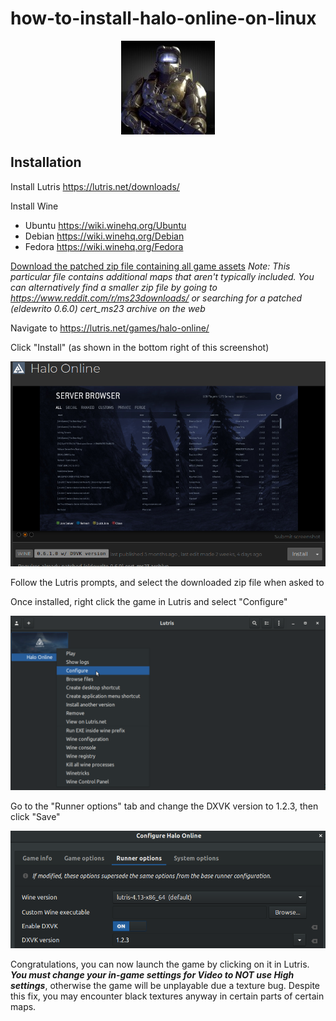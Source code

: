 # how-to-install-halo-online-on-linux

<p align="center">
  <img src="https://raw.githubusercontent.com/milan102/how-to-install-halo-online-on-linux/master/images/halo-3-master-chief-150x150.jpg" height="150" width="150">
</p>

## Installation
Install Lutris https://lutris.net/downloads/

Install Wine
- Ubuntu https://wiki.winehq.org/Ubuntu
- Debian https://wiki.winehq.org/Debian
- Fedora https://wiki.winehq.org/Fedora

[Download the patched zip file containing all game assets](https://github.com/)
*Note: This particular file contains additional maps that aren't typically included. You can alternatively find a smaller zip file by going to https://www.reddit.com/r/ms23downloads/ or searching for a patched (eldewrito 0.6.0) cert_ms23 archive on the web*

Navigate to https://lutris.net/games/halo-online/

Click "Install" (as shown in the bottom right of this screenshot)

<p align="center">
  <img src="https://raw.githubusercontent.com/milan102/how-to-install-halo-online-on-linux/master/images/screenshot1.png">
</p>

Follow the Lutris prompts, and select the downloaded zip file when asked to

Once installed, right click the game in Lutris and select "Configure"

<p align="center">
  <img src="https://raw.githubusercontent.com/milan102/how-to-install-halo-online-on-linux/master/images/screenshot2.png">
</p>

Go to the "Runner options" tab and change the DXVK version to 1.2.3, then click "Save"

<p align="center">
  <img src="https://raw.githubusercontent.com/milan102/how-to-install-halo-online-on-linux/master/images/screenshot3.png">
</p>

Congratulations, you can now launch the game by clicking on it in Lutris. ***You must change your in-game settings for Video to NOT use High settings***, otherwise the game will be unplayable due a texture bug. Despite this fix, you may encounter black textures anyway in certain parts of certain maps. 

